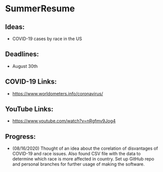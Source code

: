 # SummerResume

## Ideas:
- COVID-19 cases by race in the US

## Deadlines:
- August 30th

## COVID-19 Links:
- https://www.worldometers.info/coronavirus/

## YouTube Links:
- https://www.youtube.com/watch?v=nRgfmv9Jog4

## Progress:

- (08/16/2020) Thought of an idea about the corelation of disvantages of COVID-19 and race issues.  Also found CSV file with the data to determine which race is more affected in country. Set up GitHub repo and personal branches for further usage of making the software.
